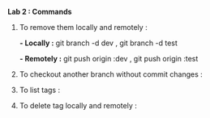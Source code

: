 **Lab 2 : Commands**

1. To remove them locally and remotely :

   **- Locally :**   git branch -d dev  , git branch -d test

   **- Remotely :**   git push origin :dev  ,  git push origin :test
   
3. To checkout another branch without commit changes :
   
4. To list tags :
   
5. To delete tag locally and remotely : 
